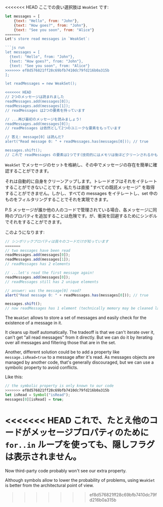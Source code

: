 <<<<<<< HEAD
ここでの良い選択肢は `WeakSet` です:

```js
let messages = [
    {text: "Hello", from: "John"},
    {text: "How goes?", from: "John"},
    {text: "See you soon", from: "Alice"}
=======
Let's store read messages in `WeakSet`:

```js run
let messages = [
  {text: "Hello", from: "John"},
  {text: "How goes?", from: "John"},
  {text: "See you soon", from: "Alice"}
>>>>>>> ef8d576821ff28c69bfb7410dc79fd216b0a315b
];

let readMessages = new WeakSet();

<<<<<<< HEAD
// 2つのメッセージは読まれました
readMessages.add(messages[0]);
readMessages.add(messages[1]);
// readMessages は2つの要素を持っています

// ...再び最初のメッセージを読みましょう!
readMessages.add(messages[0]);
// readMessages は依然として2つのユニークな要素をもっています

// 答え: message[0] は読んだ?
alert("Read message 0: " + readMessages.has(messages[0])); // true

messages.shift();
// これで readMessages の要素は1つです(技術的にはメモリは後ほどクリーンされるかもしれません)
```

`WeakSet` でメッセージのセットを格納し、その中でメッセージの存在を簡単に確認することができます。

それは自動的に自身をクリーンアップします。トレードオフはそれをイテレートすることができないことです。私たちは直接 "すべての既読メッセージ" を取得することができません。しかし、すべての messages をイテレートし、set 中のものをフィルタリングすることでそれを実現できます。

P.S メッセージが誰か他の人のコードで管理されている場合、各メッセージに同時のプロパティを追加することは危険です。が、衝突を回避するためにシンボルでそれをすることができます。

このようになります:
```js
// シンボリックプロパティは我々のコードだけが知っています
=======
// two messages have been read
readMessages.add(messages[0]);
readMessages.add(messages[1]);
// readMessages has 2 elements

// ...let's read the first message again!
readMessages.add(messages[0]);
// readMessages still has 2 unique elements

// answer: was the message[0] read?
alert("Read message 0: " + readMessages.has(messages[0])); // true

messages.shift();
// now readMessages has 1 element (technically memory may be cleaned later)
```

The `WeakSet` allows to store a set of messages and easily check for the existence of a message in it.

It cleans up itself automatically. The tradeoff is that we can't iterate over it,  can't get "all read messages" from it directly. But we can do it by iterating over all messages and filtering those that are in the set.

Another, different solution could be to add a property like `message.isRead=true` to a message after it's read. As messages objects are managed by another code, that's generally discouraged, but we can use a symbolic property to avoid conflicts.

Like this:
```js
// the symbolic property is only known to our code
>>>>>>> ef8d576821ff28c69bfb7410dc79fd216b0a315b
let isRead = Symbol("isRead");
messages[0][isRead] = true;
```

<<<<<<< HEAD
これで、たとえ他のコードがメッセージプロパティのために `for..in` ループを使っても、隠しフラグは表示されません。
=======
Now third-party code probably won't see our extra property.

Although symbols allow to lower the probability of problems, using `WeakSet` is better from the architectural point of view.
>>>>>>> ef8d576821ff28c69bfb7410dc79fd216b0a315b
